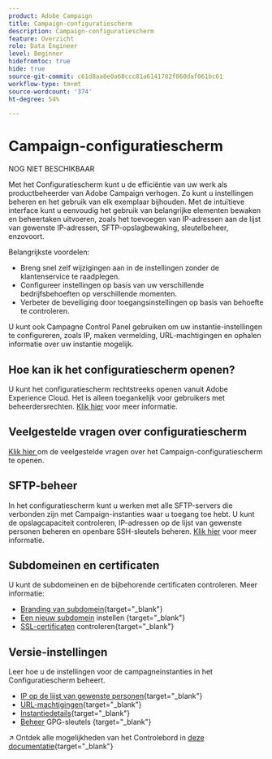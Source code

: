 ```yaml
---
product: Adobe Campaign
title: Campaign-configuratiescherm
description: Campaign-configuratiescherm
feature: Overzicht
role: Data Engineer
level: Beginner
hidefromtoc: true
hide: true
source-git-commit: c61d8aa8e0a68ccc81a6141782f860daf061bc61
workflow-type: tm+mt
source-wordcount: '374'
ht-degree: 54%

---
```


# Campaign-configuratiescherm

NOG NIET BESCHIKBAAR

Met het Configuratiescherm kunt u de efficiëntie van uw werk als productbeheerder van Adobe Campaign verhogen. Zo kunt u instellingen beheren en het gebruik van elk exemplaar bijhouden. Met de intuïtieve interface kunt u eenvoudig het gebruik van belangrijke elementen bewaken en beheertaken uitvoeren, zoals het toevoegen van IP-adressen aan de lijst van gewenste IP-adressen, SFTP-opslagbewaking, sleutelbeheer, enzovoort.

Belangrijkste voordelen:

* Breng snel zelf wijzigingen aan in de instellingen zonder de klantenservice te raadplegen.
* Configureer instellingen op basis van uw verschillende bedrijfsbehoeften op verschillende momenten.
* Verbeter de beveiliging door toegangsinstellingen op basis van behoefte te controleren.

U kunt ook Campagne Control Panel gebruiken om uw instantie-instellingen te configureren, zoals IP, maken vermelding, URL-machtigingen en ophalen informatie over uw instantie mogelijk.

## Hoe kan ik het configuratiescherm openen?

U kunt het configuratiescherm rechtstreeks openen vanuit Adobe Experience Cloud. Het is alleen toegankelijk voor gebruikers met beheerdersrechten. [Klik hier](https://experienceleague.adobe.com/docs/control-panel/using/discover-control-panel/accessing-control-panel.html) voor meer informatie.

## Veelgestelde vragen over configuratiescherm

[Klik hier ](https://experienceleague.adobe.com/docs/control-panel/using/discover-control-panel/key-features.html) om de veelgestelde vragen over het Campaign-configuratiescherm te openen. 

## SFTP-beheer

In het configuratiescherm kunt u werken met alle SFTP-servers die verbonden zijn met Campaign-instanties waar u toegang toe hebt. U kunt de opslagcapaciteit controleren, IP-adressen op de lijst van gewenste personen beheren en openbare SSH-sleutels beheren. [Klik hier](https://experienceleague.adobe.com/docs/control-panel/using/sftp-management/about-sftp-management.html?lang=nl#sftp-management) voor meer informatie.

## Subdomeinen en certificaten

U kunt de subdomeinen en de bijbehorende certificaten controleren. Meer informatie:
* [Branding van subdomein](https://experienceleague.adobe.com/docs/control-panel/using/subdomains-and-certificates/subdomains-branding.html?lang=nl){target=&quot;_blank&quot;}
* [Een nieuw subdomein](https://experienceleague.adobe.com/docs/control-panel/using/subdomains-and-certificates/setting-up-new-subdomain.html) instellen {target=&quot;_blank&quot;}
* [SSL-certificaten](https://experienceleague.adobe.com/docs/control-panel/using/subdomains-and-certificates/monitoring-ssl-certificates.html) controleren{target=&quot;_blank&quot;}

## Versie-instellingen

Leer hoe u de instellingen voor de campagneinstanties in het Configuratiescherm beheert.
* [IP op de lijst van gewenste personen](https://experienceleague.adobe.com/docs/control-panel/using/instances-settings/ip-allow-listing-instance-access.html){target=&quot;_blank&quot;}
* [URL-machtigingen](https://experienceleague.adobe.com/docs/control-panel/using/instances-settings/url-permissions.html){target=&quot;_blank&quot;}
* [Instantiedetails](https://experienceleague.adobe.com/docs/control-panel/using/instances-settings/instance-details.html){target=&quot;_blank&quot;}
* [Beheer](https://experienceleague.adobe.com/docs/control-panel/using/instances-settings/gpg-keys-management.html) GPG-sleutels {target=&quot;_blank&quot;}

↗️ Ontdek alle mogelijkheden van het Controlebord in [deze documentatie](https://experienceleague.adobe.com/docs/control-panel/using/control-panel-home.html?lang=nl){target=&quot;_blank&quot;}
